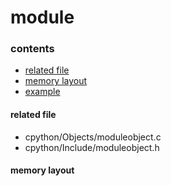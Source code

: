 # module

### contents

* [related file](#related-file)
* [memory layout](#memory-layout)
* [example](#example)

#### related file

* cpython/Objects/moduleobject.c
* cpython/Include/moduleobject.h

#### memory layout
